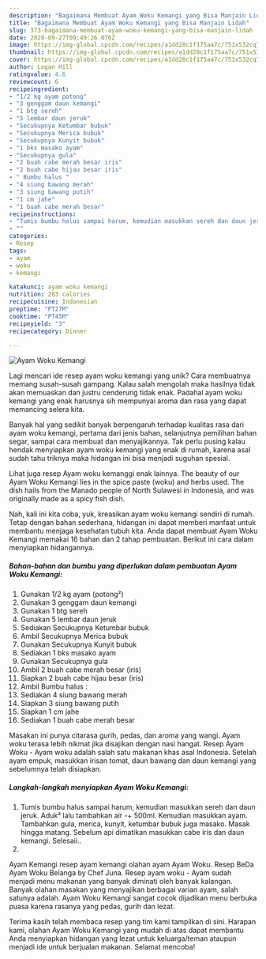 ```yaml
---
description: "Bagaimana Membuat Ayam Woku Kemangi yang Bisa Manjain Lidah"
title: "Bagaimana Membuat Ayam Woku Kemangi yang Bisa Manjain Lidah"
slug: 373-bagaimana-membuat-ayam-woku-kemangi-yang-bisa-manjain-lidah
date: 2020-09-27T09:49:26.076Z
image: https://img-global.cpcdn.com/recipes/a1dd28c1f175aa7c/751x532cq70/ayam-woku-kemangi-foto-resep-utama.jpg
thumbnail: https://img-global.cpcdn.com/recipes/a1dd28c1f175aa7c/751x532cq70/ayam-woku-kemangi-foto-resep-utama.jpg
cover: https://img-global.cpcdn.com/recipes/a1dd28c1f175aa7c/751x532cq70/ayam-woku-kemangi-foto-resep-utama.jpg
author: Logan Hill
ratingvalue: 4.6
reviewcount: 6
recipeingredient:
- "1/2 kg ayam potong"
- "3 genggam daun kemangi"
- "1 btg sereh"
- "5 lembar daun jeruk"
- "Secukupnya Ketumbar bubuk"
- "Secukupnya Merica bubuk"
- "Secukupnya Kunyit bubuk"
- "1 bks masako ayam"
- "Secukupnya gula"
- "2 buah cabe merah besar iris"
- "2 buah cabe hijau besar iris"
- " Bumbu halus "
- "4 siung bawang merah"
- "3 siung bawang putih"
- "1 cm jahe"
- "1 buah cabe merah besar"
recipeinstructions:
- "Tumis bumbu halus sampai harum, kemudian masukkan sereh dan daun jeruk. Aduk² lalu tambahkan air -+ 500ml. Kemudian masukkan ayam. Tambahkan gula, merica, kunyit, ketumbar bubuk juga masako. Masak hingga matang. Sebelum api dimatikan masukkan cabe iris dan daun kemangi. Selesaii.."
- ""
categories:
- Resep
tags:
- ayam
- woku
- kemangi

katakunci: ayam woku kemangi 
nutrition: 283 calories
recipecuisine: Indonesian
preptime: "PT27M"
cooktime: "PT45M"
recipeyield: "3"
recipecategory: Dinner

---
```



![Ayam Woku Kemangi](https://img-global.cpcdn.com/recipes/a1dd28c1f175aa7c/751x532cq70/ayam-woku-kemangi-foto-resep-utama.jpg)

Lagi mencari ide resep ayam woku kemangi yang unik? Cara membuatnya memang susah-susah gampang. Kalau salah mengolah maka hasilnya tidak akan memuaskan dan justru cenderung tidak enak. Padahal ayam woku kemangi yang enak harusnya sih mempunyai aroma dan rasa yang dapat memancing selera kita.

Banyak hal yang sedikit banyak berpengaruh terhadap kualitas rasa dari ayam woku kemangi, pertama dari jenis bahan, selanjutnya pemilihan bahan segar, sampai cara membuat dan menyajikannya. Tak perlu pusing kalau hendak menyiapkan ayam woku kemangi yang enak di rumah, karena asal sudah tahu triknya maka hidangan ini bisa menjadi suguhan spesial.

Lihat juga resep Ayam woku kemanggi enak lainnya. The beauty of our Ayam Woku Kemangi lies in the spice paste (woku) and herbs used. The dish hails from the Manado people of North Sulawesi in Indonesia, and was originally made as a spicy fish dish.


Nah, kali ini kita coba, yuk, kreasikan ayam woku kemangi sendiri di rumah. Tetap dengan bahan sederhana, hidangan ini dapat memberi manfaat untuk membantu menjaga kesehatan tubuh kita. Anda dapat membuat Ayam Woku Kemangi memakai 16 bahan dan 2 tahap pembuatan. Berikut ini cara dalam menyiapkan hidangannya.

<!--inarticleads1-->

##### Bahan-bahan dan bumbu yang diperlukan dalam pembuatan Ayam Woku Kemangi:

1. Gunakan 1/2 kg ayam (potong²)
1. Gunakan 3 genggam daun kemangi
1. Gunakan 1 btg sereh
1. Gunakan 5 lembar daun jeruk
1. Sediakan Secukupnya Ketumbar bubuk
1. Ambil Secukupnya Merica bubuk
1. Gunakan Secukupnya Kunyit bubuk
1. Sediakan 1 bks masako ayam
1. Gunakan Secukupnya gula
1. Ambil 2 buah cabe merah besar (iris)
1. Siapkan 2 buah cabe hijau besar (iris)
1. Ambil  Bumbu halus :
1. Sediakan 4 siung bawang merah
1. Siapkan 3 siung bawang putih
1. Siapkan 1 cm jahe
1. Sediakan 1 buah cabe merah besar


Masakan ini punya citarasa gurih, pedas, dan aroma yang wangi. Ayam woku terasa lebih nikmat jika disajikan dengan nasi hangat. Resep Ayam Woku - Ayam woku adalah salah satu makanan khas asal Indonesia. Setelah ayam empuk, masukkan irisan tomat, daun bawang dan daun kemangi yang sebelumnya telah disiapkan. 

<!--inarticleads2-->

##### Langkah-langkah menyiapkan Ayam Woku Kemangi:

1. Tumis bumbu halus sampai harum, kemudian masukkan sereh dan daun jeruk. Aduk² lalu tambahkan air -+ 500ml. Kemudian masukkan ayam. Tambahkan gula, merica, kunyit, ketumbar bubuk juga masako. Masak hingga matang. Sebelum api dimatikan masukkan cabe iris dan daun kemangi. Selesaii..
1. 


Ayam Kemangi resep ayam kemangi olahan ayam Ayam Woku. Resep BeDa Ayam Woku Belanga by Chef Juna. Resep ayam woku - Ayam sudah menjadi menu makanan yang banyak diminati oleh banyak kalangan. Banyak olahan masakan yang menyajikan berbagai varian ayam, salah satunya adalah. Ayam Woku Kemangi sangat cocok dijadikan menu berbuka puasa karena rasanya yang pedas, gurih dan lezat. 

Terima kasih telah membaca resep yang tim kami tampilkan di sini. Harapan kami, olahan Ayam Woku Kemangi yang mudah di atas dapat membantu Anda menyiapkan hidangan yang lezat untuk keluarga/teman ataupun menjadi ide untuk berjualan makanan. Selamat mencoba!

